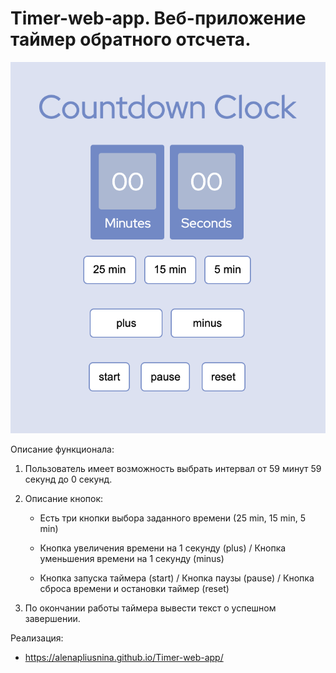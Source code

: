 # Timer-web-app. Веб-приложение таймер обратного отсчета.

![Иллюстрация к проекту - "Countdown clock"](https://github.com/AlenaPliusnina/Timer-web-app/blob/master/screenshots/countdown_clock.png)

Описание функционала:

1. Пользователь имеет возможность выбрать интервал от 59 минут 59 секунд до 0 секунд.

2. Описание кнопок:

   - Есть три кнопки выбора заданного времени (25 min, 15 min, 5 min)
   
   - Кнопка увеличения времени на 1 секунду (plus) / Кнопка уменьшения времени на 1 секунду (minus)
   
   - Кнопка запуска таймера (start) / Кнопка паузы (pause) / Кнопка сброса времени и остановки таймер (reset)

4. По окончании работы таймера вывести текст о успешном завершении.


Реализация:

   - https://alenapliusnina.github.io/Timer-web-app/
